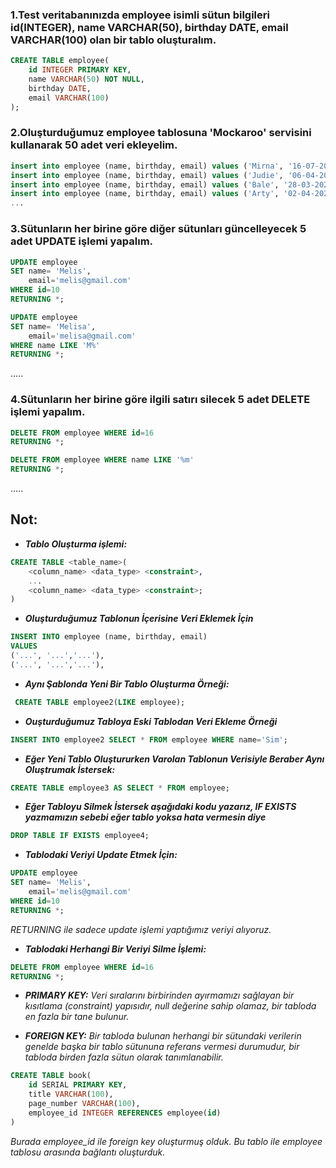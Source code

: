 ### 1.Test veritabanınızda employee isimli sütun bilgileri id(INTEGER), name VARCHAR(50), birthday DATE, email VARCHAR(100) olan bir tablo oluşturalım.

```sql
CREATE TABLE employee(
	id INTEGER PRIMARY KEY,
	name VARCHAR(50) NOT NULL,
	birthday DATE,
	email VARCHAR(100)
);
```
### 2.Oluşturduğumuz employee tablosuna 'Mockaroo' servisini kullanarak 50 adet veri ekleyelim.

```sql
insert into employee (name, birthday, email) values ('Mirna', '16-07-2022', 'mlowre0@about.com');
insert into employee (name, birthday, email) values ('Judie', '06-04-2022', 'jsharrard1@dropbox.com');
insert into employee (name, birthday, email) values ('Bale', '28-03-2022', 'bshute2@cnn.com');
insert into employee (name, birthday, email) values ('Arty', '02-04-2022', 'asiley3@mail.ru');
...
```
### 3.Sütunların her birine göre diğer sütunları güncelleyecek 5 adet UPDATE işlemi yapalım.
```sql
UPDATE employee
SET name= 'Melis',
	email='melis@gmail.com'
WHERE id=10
RETURNING *;
```
```sql
UPDATE employee
SET name= 'Melisa',
	email='melisa@gmail.com'
WHERE name LIKE 'M%'
RETURNING *;
```
.....
### 4.Sütunların her birine göre ilgili satırı silecek 5 adet DELETE işlemi yapalım.
```sql
DELETE FROM employee WHERE id=16
RETURNING *;
```
```sql
DELETE FROM employee WHERE name LIKE '%m'
RETURNING *;
```
.....

<h2>Not:</h2>

- ***Tablo Oluşturma işlemi:***

```sql
CREATE TABLE <table_name>(
	<column_name> <data_type> <constraint>,
	...
	<column_name> <data_type> <constraint>; 
)
```
- ***Oluşturduğumuz Tablonun İçerisine Veri Eklemek İçin***
```sql
INSERT INTO employee (name, birthday, email)
VALUES
('...', '...','...'),
('...', '...','...'),
```

- ***Aynı Şablonda Yeni Bir Tablo Oluşturma Örneği:***
 
```sql
 CREATE TABLE employee2(LIKE employee);
```
- ***Ouşturduğumuz Tabloya Eski Tablodan Veri Ekleme Örneği***
```sql
INSERT INTO employee2 SELECT * FROM employee WHERE name='Sim';
``` 
- ***Eğer Yeni Tablo Oluştururken Varolan Tablonun Verisiyle Beraber Aynı Oluştrumak İstersek:***
```sql
CREATE TABLE employee3 AS SELECT * FROM employee;
``` 
- ***Eğer Tabloyu Silmek İstersek aşağıdaki kodu yazarız, IF EXISTS yazmamızın sebebi eğer tablo yoksa hata vermesin diye***
```sql
DROP TABLE IF EXISTS employee4;
```
- ***Tablodaki Veriyi Update Etmek İçin:***
```sql
UPDATE employee
SET name= 'Melis',
	email='melis@gmail.com'
WHERE id=10
RETURNING *;
```
*RETURNING ile sadece update işlemi yaptığımız veriyi alıyoruz.*

- ***Tablodaki Herhangi Bir Veriyi Silme İşlemi:***
```sql
DELETE FROM employee WHERE id=16
RETURNING *;
```

- ***PRIMARY KEY:***
 *Veri sıralarını birbirinden ayırmamızı sağlayan bir kısıtlama (constraint) yapısıdır, null değerine sahip olamaz, bir tabloda en fazla bir tane bulunur.*
 
 - ***FOREIGN KEY:***
*Bir tabloda bulunan herhangi bir sütundaki verilerin genelde başka bir tablo sütununa referans vermesi durumudur, bir tabloda birden fazla sütun olarak tanımlanabilir.*
```sql
CREATE TABLE book(
	id SERIAL PRIMARY KEY,
	title VARCHAR(100),
	page_number VARCHAR(100),
	employee_id INTEGER REFERENCES employee(id)
)
```
*Burada employee_id ile foreign key oluşturmuş olduk. Bu tablo ile employee tablosu arasında bağlantı oluşturduk.*
